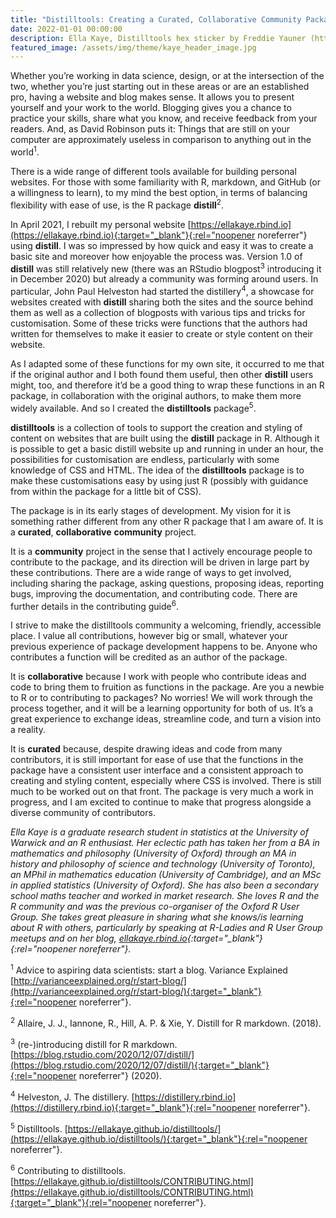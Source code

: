 ```yaml
---
title: "Distilltools: Creating a Curated, Collaborative Community Package"
date: 2022-01-01 00:00:00
description: Ella Kaye, Distilltools hex sticker by Freddie Yauner (https://freddieyauner.co.uk).
featured_image: /assets/img/theme/kaye_header_image.jpg
---
```


Whether you’re working in data science, design, or at the intersection of the two, whether you’re just starting out in these areas or are an established pro, having a website and blog makes sense. It allows you to present yourself and your work to the world. Blogging gives you a chance to practice your skills, share what you know, and receive feedback from your readers. And, as David Robinson puts it: Things that are still on your computer are approximately useless in comparison to anything out in the world<sup>1</sup>.

There is a wide range of different tools available for building personal websites. For those with some familiarity with R, markdown, and GitHub (or a willingness to learn), to my mind the best option, in terms of balancing flexibility with ease of use, is the R package **distill**<sup>2</sup>.

In April 2021, I rebuilt my personal website [https://ellakaye.rbind.io](https://ellakaye.rbind.io){:target="_blank"}{:rel="noopener noreferrer"} using **distill**. I was so impressed by how quick and easy it was to create a basic site and moreover how enjoyable the process was. Version 1.0 of **distill** was still relatively new (there was an RStudio blogpost<sup>3</sup> introducing it in December 2020) but already a community was forming around users. In particular, John Paul Helveston had started the distillery<sup>4</sup>, a showcase for websites created with **distill** sharing both the sites and the source behind them as well as a collection of blogposts with various tips and tricks for customisation. Some of these tricks were functions that the authors had written for themselves to make it easier to create or style content on their website.

As I adapted some of these functions for my own site, it occurred to me that if the original author and I both found them useful, then other **distill** users might, too, and therefore it’d be a good thing to wrap these functions in an R package, in collaboration with the original authors, to make them more widely available. And so I created the **distilltools** package<sup>5</sup>.

**distilltools** is a collection of tools to support the creation and styling of content on websites that are built using the **distill** package in R. Although it is possible to get a basic distill website up and running in under an hour, the possibilities for customisation are endless, particularly with some knowledge of CSS and HTML. The idea of the **distilltools** package is to make these customisations easy by using just R (possibly with guidance from within the package for a little bit of CSS).

The package is in its early stages of development. My vision for it is something rather different from any other R package that I am aware of. It is a **curated**, **collaborative** **community** project.

It is a **community** project in the sense that I actively encourage people to contribute to the package, and its direction will be driven in large part by these contributions. There are a wide range of ways to get involved, including sharing the package, asking questions, proposing ideas, reporting bugs, improving the documentation, and contributing code. There are further details in the contributing guide<sup>6</sup>.

I strive to make the distilltools community a welcoming, friendly, accessible place. I value all contributions, however big or small, whatever your previous experience of package development happens to be. Anyone who contributes a function will be credited as an author of the package.

It is **collaborative** because I work with people who contribute ideas and code to bring them to fruition as functions in the package. Are you a newbie to R or to contributing to packages? No worries! We will work through the process together, and it will be a learning opportunity for both of us. It’s a great experience to exchange ideas, streamline code, and turn a vision into a reality.

It is **curated** because, despite drawing ideas and code from many contributors, it is still important for ease of use that the functions in the package have a consistent user interface and a consistent approach to creating and styling content, especially where CSS is involved. There is still much to be worked out on that front. The package is very much a work in progress, and I am excited to continue to make that progress alongside a diverse community of contributors.

*Ella Kaye is a graduate research student in statistics at the University of Warwick and an R enthusiast. Her eclectic path has taken her from a BA in mathematics and philosophy (University of Oxford) through an MA in history and philosophy of science and technology (University of Toronto), an MPhil in mathematics education (University of Cambridge), and an MSc in applied statistics (University of Oxford). She has also been a secondary school maths teacher and worked in market research. She loves R and the R community and was the previous co-organiser of the Oxford R User Group. She takes great pleasure in sharing what she knows/is learning about R with others, particularly by speaking at R-Ladies and R User Group meetups and on her blog, [ellakaye.rbind.io](https://ellakaye.rbind.io/){:target="_blank"}{:rel="noopener noreferrer"}.*

<sup>1</sup> Advice to aspiring data scientists: start a blog. Variance Explained [http://varianceexplained.org/r/start-blog/](http://varianceexplained.org/r/start-blog/){:target="_blank"}{:rel="noopener noreferrer"}.

<sup>2</sup> Allaire, J. J., Iannone, R., Hill, A. P. & Xie, Y. Distill for R markdown. (2018).

<sup>3</sup> (re-)introducing distill for R markdown. [https://blog.rstudio.com/2020/12/07/distill/](https://blog.rstudio.com/2020/12/07/distill/){:target="_blank"}{:rel="noopener noreferrer"} (2020).

<sup>4</sup> Helveston, J. The distillery. [https://distillery.rbind.io](https://distillery.rbind.io){:target="_blank"}{:rel="noopener noreferrer"}.

<sup>5</sup> Distilltools. [https://ellakaye.github.io/distilltools/](https://ellakaye.github.io/distilltools/){:target="_blank"}{:rel="noopener noreferrer"}.

<sup>6</sup> Contributing to distilltools. [https://ellakaye.github.io/distilltools/CONTRIBUTING.html](https://ellakaye.github.io/distilltools/CONTRIBUTING.html){:target="_blank"}{:rel="noopener noreferrer"}.